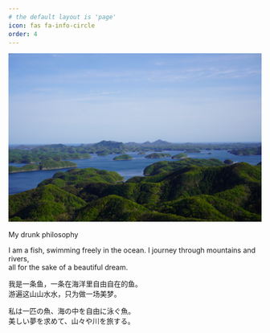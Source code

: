 ```yaml
---
# the default layout is 'page'
icon: fas fa-info-circle
order: 4
---
```


<!-- > Add Markdown syntax content to file `_tabs/about.md`{: .filepath } and it will show up on this page.
{: .prompt-tip } -->
![About](/assets/img/about/about.JPG "つしま")
<p>My drunk philosophy</p>
<p>I am a fish, swimming freely in the ocean. I journey through mountains and rivers,<br>
all for the sake of a beautiful dream.</p>
<p>我是一条鱼，一条在海洋里自由自在的鱼。<br>
游遍这山山水水，只为做一场美梦。</p>
<p>私は一匹の魚、海の中を自由に泳ぐ魚。<br>
美しい夢を求めて、山々や川を旅する。</p>
